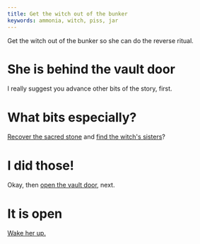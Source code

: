 ```yaml
---
title: Get the witch out of the bunker
keywords: ammonia, witch, piss, jar
---
```


Get the witch out of the bunker so she can do the reverse ritual.

# She is behind the vault door
I really suggest you advance other bits of the story, first.

# What bits especially?
[Recover the sacred stone](/part-09/010-recover-stone/index.md) and [find the witch's sisters](/part-09/020-witchs-sisters/index.md)?

# I did those!
Okay, then [open the vault door](010-vault-door.md), next.

# It is open
[Wake her up.](030-wake-witch.md)
